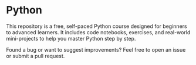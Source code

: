 # Python
This repository is a free, self-paced Python course designed for beginners to advanced learners. It includes code notebooks, exercises, and real-world mini-projects to help you master Python step by step.



Found a bug or want to suggest improvements? Feel free to open an issue or submit a pull request.
